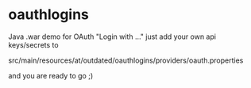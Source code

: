 oauthlogins
===========

Java .war demo for OAuth "Login with ..."
just add your own api keys/secrets to

src/main/resources/at/outdated/oauthlogins/providers/oauth.properties

and you are ready to go ;)

